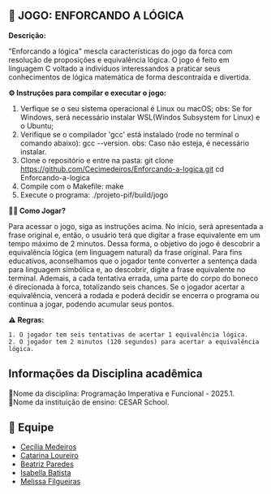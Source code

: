 ## 🧠 JOGO: ENFORCANDO A LÓGICA

**Descrição:**

 "Enforcando a lógica" mescla características do jogo da forca com resolução de proposições e equivalência lógica. O jogo é feito em linguagem C voltado a indivíduos interessandos a praticar seus conhecimentos de lógica matemática de forma descontraída e divertida.

**⚙️ Instruções para compilar e executar o jogo:**

   1. Verfique se o seu sistema operacional é Linux ou macOS;
        obs: Se for Windows, será necessário instalar WSL(Windos Subsystem for Linux) e o Ubuntu;
   2. Verifique se o compilador 'gcc' está instalado (rode no terminal o comando abaixo):
         gcc --version.
        obs: Caso não esteja, é necessário instalar.
   3. Clone o repositório e entre na pasta:
           git clone https://github.com/Cecimedeiros/Enforcando-a-logica.git
           cd Enforcando-a-logica
   4. Compile com o Makefile:
           make
   5. Execute o programa:
           ./projeto-pif/build/jogo

        

**👩‍💻 Como Jogar?**

  Para acessar o jogo, siga as instruções acima. No início, será apresentada a frase original e, então, o usuário terá que digitar a frase equivalente em um tempo máximo de 2 minutos. Dessa forma, o objetivo do jogo é descobrir a equivalência lógica (em linguagem natural) da frase original. 
  Para fins educativos, aconselhamos que o jogador tente converter a sentença dada para linguagem simbólica e, ao descobrir, digite a frase equivalente no terminal. 
  Ademais, a cada tentativa errada, uma parte do corpo do boneco é direcionada à forca, totalizando seis chances. Se o jogador acertar a equivalência, vencerá a rodada e poderá decidir se encerra o programa ou continua a jogar, podendo acumular seus pontos.

**⚠️ Regras:**

    1. O jogador tem seis tentativas de acertar 1 equivalência lógica.
    2. O jogador tem 2 minutos (120 segundos) para acertar a equivalência lógica.
            
## Informações da Disciplina acadêmica

🔹Nome da disciplina: Programação Imperativa e Funcional - 2025.1.\
🔹Nome da instituição de ensino: CESAR School.

## 👥 Equipe
- [Cecília Medeiros](https://github.com/Cecimedeiros)
- [Catarina Loureiro](https://github.com/Catarina-loureiro)
- [Beatriz Paredes](https://github.com/BeatrizParedes)
- [Isabella Batista](https://github.com/BatistaIsabella)
- [Melissa Filgueiras](https://github.com/mweliss)